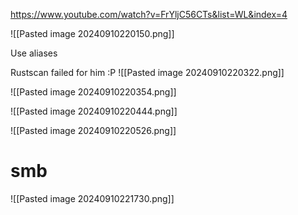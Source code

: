 https://www.youtube.com/watch?v=FrYljC56CTs&list=WL&index=4


![[Pasted image 20240910220150.png]]

Use aliases

Rustscan failed for him :P
![[Pasted image 20240910220322.png]]

![[Pasted image 20240910220354.png]]

![[Pasted image 20240910220444.png]]

![[Pasted image 20240910220526.png]]




# smb

![[Pasted image 20240910221730.png]]

